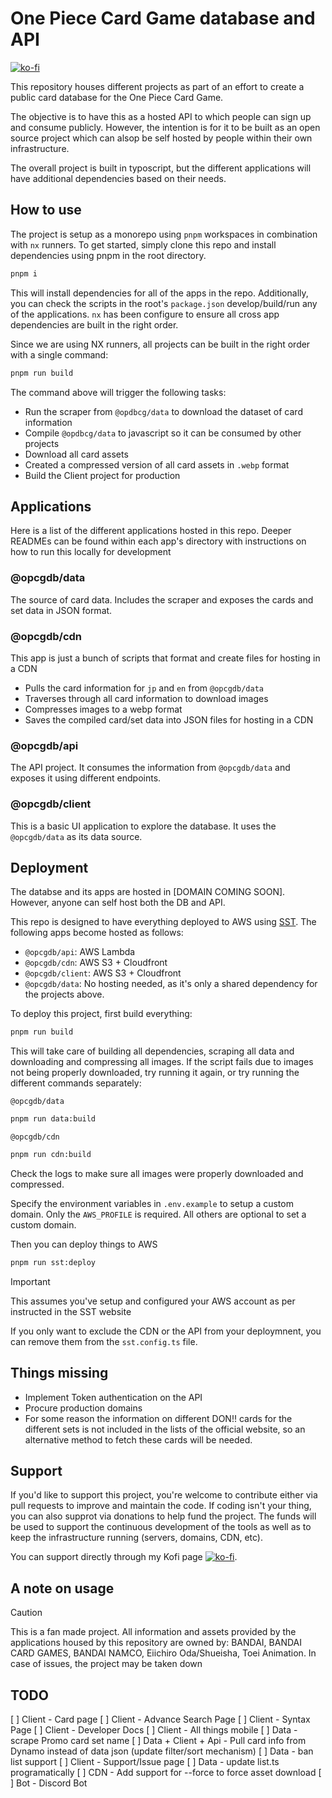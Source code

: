 # One Piece Card Game database and API

[![ko-fi](https://ko-fi.com/img/githubbutton_sm.svg)](https://ko-fi.com/T6T841YPJ)

This repository houses different projects as part of an effort to create a public card database for the One Piece Card Game.

The objective is to have this as a hosted API to which people can sign up and consume publicly. However, the intention is for it to be built as an open source project which can alsop be self hosted by people within their own infrastructure.

The overall project is built in typoscript, but the different applications will have additional dependencies based on their needs.

## How to use

The project is setup as a monorepo using `pnpm` workspaces in combination with `nx` runners. To get started, simply clone this repo and install dependencies using pnpm in the root directory.

```bash
pnpm i
```

This will install dependencies for all of the apps in the repo. Additionally, you can check the scripts in the root's `package.json` develop/build/run any of the applications. `nx` has been configure to ensure all cross app dependencies are built in the right order.

Since we are using NX runners, all projects can be built in the right order with a single command:

```bash
pnpm run build
```

The command above will trigger the following tasks:

- Run the scraper from `@opdbcg/data` to download the dataset of card information
- Compile `@opdbcg/data` to javascript so it can be consumed by other projects
- Download all card assets
- Created a compressed version of all card assets in `.webp` format
- Build the Client project for production

## Applications

Here is a list of the different applications hosted in this repo. Deeper READMEs can be found within each app's directory with instructions on how to run this locally for development

### @opcgdb/data

The source of card data. Includes the scraper and exposes the cards and set data in JSON format.

### @opcgdb/cdn

This app is just a bunch of scripts that format and create files for hosting in a CDN

- Pulls the card information for `jp` and `en` from `@opcgdb/data`
- Traverses through all card information to download images
- Compresses images to a webp format
- Saves the compiled card/set data into JSON files for hosting in a CDN

### @opcgdb/api

The API project. It consumes the information from `@opcgdb/data` and exposes it using different endpoints.

### @opcgdb/client

This is a basic UI application to explore the database. It uses the `@opcgdb/data` as its data source.

## Deployment

The databse and its apps are hosted in [DOMAIN COMING SOON]. However, anyone can self host both the DB and API.

This repo is designed to have everything deployed to AWS using [SST](https://sst.dev/). The following apps become hosted as follows:

- `@opcgdb/api`: AWS Lambda
- `@opcgdb/cdn`: AWS S3 + Cloudfront
- `@opcgdb/client`: AWS S3 + Cloudfront
- `@opcgdb/data`: No hosting needed, as it's only a shared dependency for the projects above.

To deploy this project, first build everything:

```bash
pnpm run build
```

This will take care of building all dependencies, scraping all data and downloading and compressing all images. If the script fails due to images not being properly downloaded, try running it again, or try running the different commands separately:

`@opcgdb/data`

```bash
pnpm run data:build
```

`@opcgdb/cdn`

```bash
pnpm run cdn:build
```

Check the logs to make sure all images were properly downloaded and compressed.

Specify the environment variables in `.env.example` to setup a custom domain. Only the `AWS_PROFILE` is required. All others are optional to set a custom domain.

Then you can deploy things to AWS

```bash
pnpm run sst:deploy
```

> [!IMPORTANT]
> This assumes you've setup and configured your AWS account as per instructed in the SST website

If you only want to exclude the CDN or the API from your deploymnent, you can remove them from the `sst.config.ts` file.

## Things missing

- Implement Token authentication on the API
- Procure production domains
- For some reason the information on different DON!! cards for the different sets is not included in the lists of the official website, so an alternative method to fetch these cards will be needed.

## Support

If you'd like to support this project, you're welcome to contribute either via pull requests to improve and maintain the code. If coding isn't your thing, you can also supprot via donations to help fund the project. The funds will be used to support the continuous development of the tools as well as to keep the infrastructure running (servers, domains, CDN, etc).

You can support directly through my Kofi page [![ko-fi](https://ko-fi.com/img/githubbutton_sm.svg)](https://ko-fi.com/T6T841YPJ).

## A note on usage

> [!CAUTION]
> This is a fan made project. All information and assets provided by the applications housed by this repository are owned by: BANDAI, BANDAI CARD GAMES, BANDAI NAMCO, Eiichiro Oda/Shueisha, Toei Animation. In case of issues, the project may be taken down

## TODO

[ ] Client - Card page
[ ] Client - Advance Search Page
[ ] Client - Syntax Page
[ ] Client - Developer Docs
[ ] Client - All things mobile
[ ] Data - scrape Promo card set name
[ ] Data + Client + Api - Pull card info from Dynamo instead of data json (update filter/sort mechanism)
[ ] Data - ban list support
[ ] Client - Support/Issue page
[ ] Data - update list.ts programatically
[ ] CDN - Add support for --force to force asset download
[ ] Bot - Discord Bot
